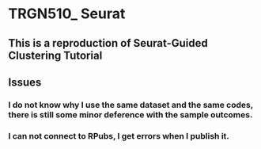 # TRGN510_ Seurat
 
## This is a reproduction of Seurat-Guided Clustering Tutorial
## Issues
### I do not know why I use the same dataset and the same codes, there is still some minor deference with the sample outcomes.
### I can not connect to RPubs, I get errors when I publish it.